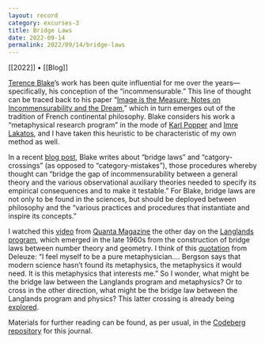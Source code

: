 ```yaml
---
layout: record
category: excurses-3
title: Bridge Laws
date: 2022-09-14
permalink: 2022/09/14/bridge-laws
---
```


[[2022]] • [[Blog]]

[Terence Blake](https://terenceblake.wordpress.com/)’s work has been quite influential for me over the years—specifically, his conception of the “incommensurable.” This line of thought can be traced back to his paper “[Image is the Measure: Notes on Incommensurability and the Dream](https://terenceblake.files.wordpress.com/2020/04/image-is-the-measure.pdf),” which in turn emerges out of the tradition of French continental philosophy. Blake considers his work a “metaphysical research program” in the mode of [Karl Popper](https://plato.stanford.edu/entries/popper/) and [Imre Lakatos](https://plato.stanford.edu/entries/lakatos/), and I have taken this heuristic to be characteristic of my own method as well.

In a recent [blog post](https://terenceblake.wordpress.com/2022/08/12/bridge-laws-and-category-crossings-on-the-relation-between-philosophical-propositions-and-truth-procedures/), Blake writes about “bridge laws” and “catgory-crossings” (as opposed to “category-mistakes”), those procedures whereby thought can “bridge the gap of incommensurability between a general theory and the various observational auxiliary theories needed to specify its empirical consequences and to make it testable.” For Blake, bridge laws are not only to be found in the sciences, but should be deployed between philosophy and the “various practices and procedures that instantiate and inspire its concepts.”

I watched this [video](https://www.youtube.com/watch?v=_bJeKUosqoY%20target=) from [Quanta Magazine](https://www.quantamagazine.org/what-is-the-langlands-program-20220601/) the other day on the [Langlands program](https://en.wikipedia.org/wiki/Langlands_program), which emerged in the late 1960s from the construction of bridge laws between number theory and geometry. I think of this [quotation](https://plato.stanford.edu/entries/deleuze/) from Deleuze: “I feel myself to be a pure metaphysician.... Bergson says that modern science hasn’t found its metaphysics, the metaphysics it would need. It is this metaphysics that interests me.” So I wonder, what might be the bridge law between the Langlands program and metaphysics? Or to cross in the other direction, what might be the bridge law between the Langlands program and physics? This latter crossing is already being [explored](https://web.archive.org/web/20041224144901/https://www.math.northwestern.edu/langlands/mtg_prtn_04.htm).

Materials for further reading can be found, as per usual, in the [Codeberg repository](https://codeberg.org/steinea/journal) for this journal.
